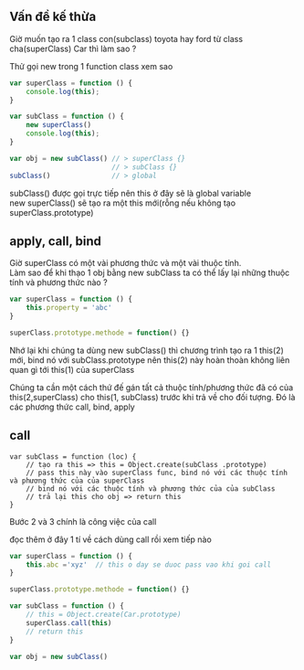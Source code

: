 ## Vấn đề kế thừa

Giờ muốn tạo ra 1 class con\(subclass\) toyota hay ford từ class cha\(superClass\) Car thì làm sao ?

Thử gọi new trong 1 function class xem sao

```js
var superClass = function () {
    console.log(this);
}

var subClass = function () {
    new superClass()
    console.log(this);
}

var obj = new subClass() // > superClass {}
                         // > subClass {}
subClass()               // > global
```

subClass\(\) được gọi trực tiếp nên this ở đây sẽ là global variable  
new superClass\(\) sẽ tạo ra một this mới\(rỗng nếu không tạo superClass.prototype\)

## apply, call, bind

Giờ superClass có một vài phương thức và một vài  thuộc tính.  
Làm sao để khi thạo 1 obj bằng new subClass ta có thể lấy lại những thuộc tính và phương thức nào ?

```js
var superClass = function () {
    this.property = 'abc'
}

superClass.prototype.methode = function() {}
```

Nhớ lại khi chúng ta dùng new subClass\(\) thì chương trình tạo ra 1 this\(2\)  mới, bind nó với subClass.prototype nên this\(2\) này hoàn thoàn không liên quan gì tới this\(1\) của superClass

Chúng ta cần một cách thứ đế gán tất cả thuộc tính/phương thức đã có của this\(2,superClass\) cho this\(1, subClass\) trước khi trả về cho đối tượng. Đó là các phương thức call, bind, apply

## call

```
var subClass = function (loc) {
    // tạo ra this => this = Object.create(subClass .prototype)
    // pass this này vào superClass func, bind nó với các thuộc tính và phương thức của của superClass
    // bind nó với các thuộc tính và phương thức của của subClass
    // trả lại this cho obj => return this
}
```

Bước 2 và 3 chính là công việc của call

đọc thêm ở đây 1 tí về cách dùng call rồi xem tiếp nào

```js
var superClass = function () {
    this.abc ='xyz'  // this o day se duoc pass vao khi goi call
}

superClass.prototype.methode = function() {}

var subClass = function () {
    // this = Object.create(Car.prototype)
    superClass.call(this)
    // return this
}

var obj = new subClass()
```




